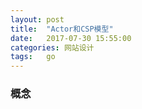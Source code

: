 ```yaml
---
layout: post
title:  "Actor和CSP模型"
date:   2017-07-30 15:55:00
categories: 网站设计
tags:   go
---
```


### 概念
